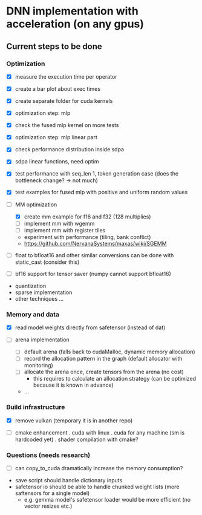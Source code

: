 # DNN implementation with acceleration (on any gpus)

## Current steps to be done



### Optimization

- [x] measure the execution time per operator
- [x] create a bar plot about exec times
- [x] create separate folder for cuda kernels

- [x] optimization step: mlp
- [x] check the fused mlp kernel on more tests
- [x] optimization step: mlp linear part

- [x] check performance distribution inside sdpa
- [x] sdpa linear functions, need optim
- [x] test performance with seq_len 1, token generation case (does the bottleneck change? -> not much)
- [x] test examples for fused mlp with positive and uniform random values

- [ ] MM optimization
    - [x] create mm example for f16 and f32 (128 multiplies)
	- [ ] implement mm with wgemm
	- [ ] implement mm with register tiles
	- experiment with performance (tiling, bank conflict)
	- https://github.com/NervanaSystems/maxas/wiki/SGEMM

- [ ] float to bfloat16 and other similar conversions can be done with static_cast (consider this)
- [ ] bf16 support for tensor saver (numpy cannot support bfloat16)


- quantization
- sparse implementation
- other techniques ...


### Memory and data

- [x] read model weights directly from safetensor (instead of dat)

- [ ] arena implementation
    - [ ] default arena (falls back to cudaMalloc, dynamic memory allocation)
	- [ ] record the allocation pattern in the graph (default allocator with monitoring)
	- [ ] allocate the arena once, create tensors from the arena (no cost)
	    - this requires to calculate an allocation strategy (can be optimized because it is known in advance)
	- ...


### Build infrastructure

- [x] remove vulkan (temporary it is in another repo)
- [ ] cmake enhancement
    . cuda with linux
	. cuda for any machine (sm is hardcoded yet)
	. shader compilation with cmake?


### Questions (needs research)

- [ ] can copy_to_cuda dramatically increase the memory consumption?


- save script should handle dictionary inputs
- safetensor io should be able to handle chunked weight lists (more saftensors for a single model) 
    - e.g. gemma model's safetensor loader would be more efficient (no vector resizes etc.)
